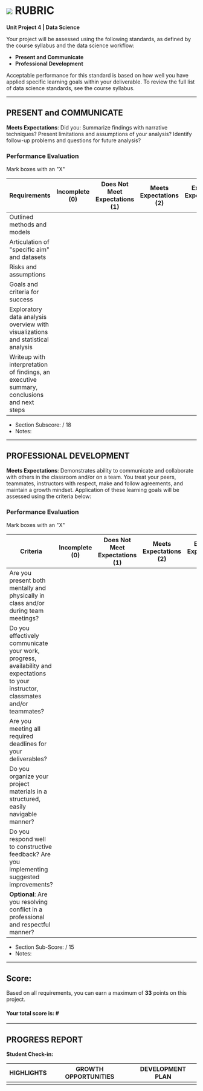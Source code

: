 # ![](https://ga-dash.s3.amazonaws.com/production/assets/logo-9f88ae6c9c3871690e33280fcf557f33.png) RUBRIC
**Unit Project 4 | Data Science**

Your project will be assessed using the following standards, as defined by the course syllabus and the data science workflow:

- **Present and Communicate**
- **Professional Development**

Acceptable performance for this standard is based on how well you have applied specific learning goals within your deliverable. To review the full list of data science standards, see the course syllabus.

---

## PRESENT and COMMUNICATE
**Meets Expectations**: Did you: Summarize findings with narrative techniques? Present limitations and assumptions of your analysis? Identify follow-up problems and questions for future analysis?

### Performance Evaluation
Mark boxes with an "X"

| Requirements | Incomplete (0) | Does Not Meet Expectations (1) | Meets Expectations (2) | Exceeds Expectations (3) |
|---|---|---|---|---|
| Outlined methods and models | | | | |
| Articulation of "specific aim" and datasets | | | | |
| Risks and assumptions | | | | |
| Goals and criteria for success | | | | |
| Exploratory data analysis overview with visualizations and statistical analysis | | | | |
| Writeup with interpretation of findings, an executive summary, conclusions and next steps | | | | |

- Section Subscore: / 18
- Notes:

---

## PROFESSIONAL DEVELOPMENT
**Meets Expectations**: Demonstrates ability to communicate and collaborate with others in the classroom and/or on a team. You treat your peers, teammates, instructors with respect, make and follow agreements, and maintain a growth mindset. Application of these learning goals will be assessed using the criteria below:

### Performance Evaluation
Mark boxes with an "X"

| Criteria | Incomplete (0) | Does Not Meet Expectations (1) | Meets Expectations (2) | Exceeds Expectations (3) |
|---|---|---|---|---|
| Are you present both mentally and physically in class and/or during team meetings? | | | | |
| Do you effectively communicate your work, progress, availability and expectations to your instructor, classmates and/or teammates? | | | | |
| Are you meeting all required deadlines for your deliverables? | | | | |
| Do you organize your project materials in a structured, easily navigable manner? | | | | |
| Do you respond well to constructive feedback? Are you implementing suggested improvements? | | | | |
| **Optional**: Are you resolving conflict in a professional and respectful manner? | | | | |

- Section Sub-Score:  / 15
- Notes:

---

## Score:
Based on all requirements, you can earn a maximum of **33** points on this project.

#### Your total score is: **#**

---

## PROGRESS REPORT
**Student Check-in:**

|HIGHLIGHTS|GROWTH OPPORTUNITIES|DEVELOPMENT PLAN|
|---|---|---|
| | | |
